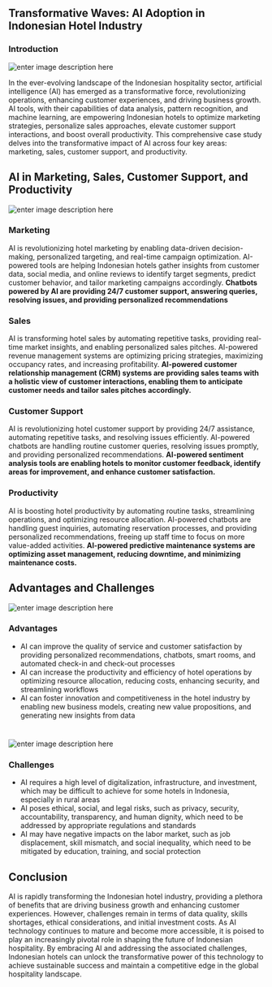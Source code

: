 ## Transformative Waves: AI Adoption in Indonesian Hotel Industry

### Introduction
![enter image description here](https://media-cdn.tripadvisor.com/media/photo-s/19/23/89/ac/wyndham-casablanca-jakarta.jpg)

In the ever-evolving landscape of the Indonesian hospitality sector, artificial intelligence (AI) has emerged as a transformative force, revolutionizing operations, enhancing customer experiences, and driving business growth. AI tools, with their capabilities of data analysis, pattern recognition, and machine learning, are empowering Indonesian hotels to optimize marketing strategies, personalize sales approaches, elevate customer support interactions, and boost overall productivity. This comprehensive case study delves into the transformative impact of AI across four key areas: marketing, sales, customer support, and productivity.

## AI in Marketing, Sales, Customer Support, and Productivity
![enter image description here](https://www.worldhotelmarketing.com/blog/wp-content/uploads/2017/01/shutterstock_548770261.jpg)

### Marketing

AI is revolutionizing hotel marketing by enabling data-driven decision-making, personalized targeting, and real-time campaign optimization. AI-powered tools are helping Indonesian hotels gather insights from customer data, social media, and online reviews to identify target segments, predict customer behavior, and tailor marketing campaigns accordingly. **Chatbots powered by AI are providing 24/7 customer support, answering queries, resolving issues, and providing personalized recommendations**

### Sales

AI is transforming hotel sales by automating repetitive tasks, providing real-time market insights, and enabling personalized sales pitches. AI-powered revenue management systems are optimizing pricing strategies, maximizing occupancy rates, and increasing profitability. **AI-powered customer relationship management (CRM) systems are providing sales teams with a holistic view of customer interactions, enabling them to anticipate customer needs and tailor sales pitches accordingly.**

### Customer Support

AI is revolutionizing hotel customer support by providing 24/7 assistance, automating repetitive tasks, and resolving issues efficiently. AI-powered chatbots are handling routine customer queries, resolving issues promptly, and providing personalized recommendations. **AI-powered sentiment analysis tools are enabling hotels to monitor customer feedback, identify areas for improvement, and enhance customer satisfaction.**

### Productivity

AI is boosting hotel productivity by automating routine tasks, streamlining operations, and optimizing resource allocation. AI-powered chatbots are handling guest inquiries, automating reservation processes, and providing personalized recommendations, freeing up staff time to focus on more value-added activities. **AI-powered predictive maintenance systems are optimizing asset management, reducing downtime, and minimizing maintenance costs.**

## Advantages and Challenges

![enter image description here](https://i.pinimg.com/originals/e1/1c/5f/e11c5f4e8425d30c805e246e01ef2999.png)

### Advantages

 - AI can improve the quality of service and customer satisfaction by providing personalized recommendations, chatbots, smart rooms, and automated check-in and check-out processes
 - AI can increase the productivity and efficiency of hotel operations by optimizing resource allocation, reducing costs, enhancing security, and streamlining workflows
 - AI can foster innovation and competitiveness in the hotel industry by enabling new business models, creating new value propositions, and generating new insights from data

   
#
![enter image description here](https://arevtech.com/wp-content/uploads/2021/03/AI-hackers.jpg)

### Challenges

- AI requires a high level of digitalization, infrastructure, and investment, which may be difficult to achieve for some hotels in Indonesia, especially in rural areas
 - AI poses ethical, social, and legal risks, such as privacy, security, accountability, transparency, and human dignity, which need to be addressed by appropriate regulations and standards
 - AI may have negative impacts on the labor market, such as job displacement, skill mismatch, and social inequality, which need to be mitigated by education, training, and social protection

## Conclusion

AI is rapidly transforming the Indonesian hotel industry, providing a plethora of benefits that are driving business growth and enhancing customer experiences. However, challenges remain in terms of data quality, skills shortages, ethical considerations, and initial investment costs. As AI technology continues to mature and become more accessible, it is poised to play an increasingly pivotal role in shaping the future of Indonesian hospitality. By embracing AI and addressing the associated challenges, Indonesian hotels can unlock the transformative power of this technology to achieve sustainable success and maintain a competitive edge in the global hospitality landscape.
